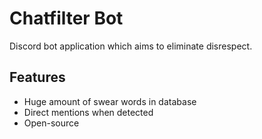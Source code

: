 # Chatfilter Bot
Discord bot application which aims to eliminate disrespect.
## Features

-   Huge amount of swear words in database
-   Direct mentions when detected
-   Open-source
